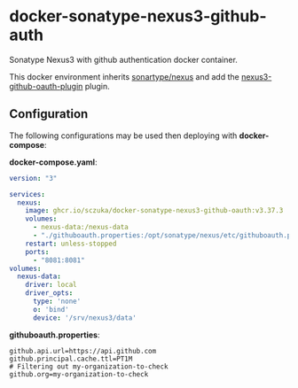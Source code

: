 # docker-sonatype-nexus3-github-auth

Sonatype Nexus3 with github authentication docker container.

This docker environment inherits  [sonartype/nexus](https://hub.docker.com/r/sonatype/nexus3) and add the [nexus3-github-oauth-plugin](https://github.com/larscheid-schmitzhermes/nexus3-github-oauth-plugin) plugin.

## Configuration

The following configurations may be used then deploying with **docker-compose**:

**docker-compose.yaml**:

```yaml
version: "3"

services:
  nexus:
    image: ghcr.io/sczuka/docker-sonatype-nexus3-github-oauth:v3.37.3
    volumes:
      - nexus-data:/nexus-data
      - "./githuboauth.properties:/opt/sonatype/nexus/etc/githuboauth.properties:ro"
    restart: unless-stopped
    ports:
      - "8081:8081"
volumes:
  nexus-data: 
    driver: local
    driver_opts:
      type: 'none'
      o: 'bind'
      device: '/srv/nexus3/data'
```

**githuboauth.properties**:
```properties
github.api.url=https://api.github.com
github.principal.cache.ttl=PT1M
# Filtering out my-organization-to-check
github.org=my-organization-to-check
```

